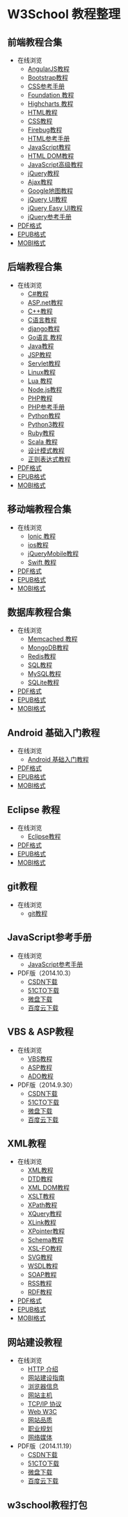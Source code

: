 # W3School 教程整理 #

## 前端教程合集

* 在线浏览
  * [AngularJS教程](http://www.w3cschool.cc/angularjs/angularjs-tutorial.html)
  * [Bootstrap教程](http://www.w3cschool.cc/bootstrap/bootstrap-tutorial.html)
  * [CSS参考手册](http://www.w3cschool.cc/cssref/css-reference.html)
  * [Foundation 教程](http://www.w3cschool.cc/foundation/foundation-tutorial.html)
  * [Highcharts 教程](http://www.w3cschool.cc/highcharts/highcharts-tutorial.html)
  * [HTML教程](http://www.w3cschool.cc/html/html-tutorial.html)
  * [CSS教程](http://www.w3cschool.cc/css/css-tutorial.html)
  * [Firebug教程](http://www.w3cschool.cc/firebug/firebug-tutorial.html)
  * [HTML参考手册](http://www.w3cschool.cc/tags/html-reference.html)
  * [JavaScript教程](http://www.w3cschool.cc/js/js-tutorial.html)
  * [HTML DOM教程](http://www.w3cschool.cc/htmldom/htmldom-tutorial.html)
  * [JavaScript高级教程](http://www.w3school.com.cn/js/index_pro.asp)
  * [jQuery教程](http://www.w3cschool.cc/jquery/jquery-tutorial.html)
  * [Ajax教程](http://www.w3cschool.cc/ajax/ajax-tutorial.html)
  * [Google地图教程](http://www.w3cschool.cc/googleapi/googleapi-tutorial.html)
  * [jQuery UI教程](http://www.w3cschool.cc/jqueryui/jqueryui-tutorial.html)
  * [jQuery Easy UI教程](http://www.w3cschool.cc/jeasyui/jqueryeasyui-tutorial.html)
  * [jQuery参考手册](http://www.w3cschool.cc/jquery/jquery-ref-selectors.html)
* [PDF格式](https://www.gitbook.com/download/pdf/book/wizardforcel/w3school-front-end)
* [EPUB格式](https://www.gitbook.com/download/epub/book/wizardforcel/w3school-front-end)
* [MOBI格式](https://www.gitbook.com/download/mobi/book/wizardforcel/w3school-front-end)

## 后端教程合集

* 在线浏览
  * [C#教程](http://www.w3cschool.cc/csharp/csharp-tutorial.html)
  * [ASP.net教程](http://www.w3cschool.cc/aspnet/aspnet-tutorial.html)
  * [C++教程](http://www.w3cschool.cc/cplusplus/cpp-tutorial.html)
  * [C语言教程](http://www.w3cschool.cc/cprogramming/c-tutorial.html)
  * [django教程](http://www.w3cschool.cc/django/django-tutorial.html)
  * [Go语言 教程](http://www.w3cschool.cc/go/go-tutorial.html)
  * [Java教程](http://www.w3cschool.cc/java/java-tutorial.html)
  * [JSP教程](http://www.w3cschool.cc/jsp/jsp-tutorial.html)
  * [Servlet教程](http://www.w3cschool.cc/servlet/servlet-tutorial.html)
  * [Linux教程](http://www.w3cschool.cc/linux/linux-tutorial.html)
  * [Lua 教程](http://www.w3cschool.cc/lua/lua-tutorial.html)
  * [Node.js教程](http://www.w3cschool.cc/nodejs/nodejs-tutorial.html)
  * [PHP教程](http://www.w3cschool.cc/php/php-tutorial.html)
  * [PHP参考手册](http://www.w3cschool.cc/php/php-ref-array.html)
  * [Python教程](http://www.w3cschool.cc/python/python-tutorial.html)
  * [Python3教程](http://www.w3cschool.cc/python3/python3-tutorial.html)
  * [Ruby教程](http://www.w3cschool.cc/ruby/ruby-tutorial.html)
  * [Scala 教程](http://www.w3cschool.cc/scala/scala-tutorial.html)
  * [设计模式教程](http://www.w3cschool.cc/design-pattern/design-pattern-tutorial.html)
  * [正则表达式教程](http://www.w3cschool.cc/regexp/regexp-tutorial.html)
* [PDF格式](https://www.gitbook.com/download/pdf/book/wizardforcel/w3school-back-end)
* [EPUB格式](https://www.gitbook.com/download/epub/book/wizardforcel/w3school-back-end)
* [MOBI格式](https://www.gitbook.com/download/mobi/book/wizardforcel/w3school-back-end)

## 移动端教程合集

* 在线浏览
  * [Ionic 教程](http://www.w3cschool.cc/ionic/ionic-tutorial.html)
  * [ios教程](http://www.w3cschool.cc/ios/ios-tutorial.html)
  * [jQueryMobile教程](http://www.w3cschool.cc/jquerymobile/jquerymobile-tutorial.html)
  * [Swift 教程](http://www.w3cschool.cc/swift/swift-tutorial.html)
* [PDF格式](https://www.gitbook.com/download/pdf/book/wizardforcel/w3school-mobile)
* [EPUB格式](https://www.gitbook.com/download/epub/book/wizardforcel/w3school-mobile)
* [MOBI格式](https://www.gitbook.com/download/mobi/book/wizardforcel/w3school-mobile)

## 数据库教程合集

* 在线浏览
  * [Memcached 教程](http://www.w3cschool.cc/Memcached/Memcached-tutorial.html)
  * [MongoDB教程](http://www.w3cschool.cc/mongodb/mongodb-tutorial.html)
  * [Redis教程](http://www.w3cschool.cc/redis/redis-tutorial.html)
  * [SQL教程](http://www.w3cschool.cc/sql/sql-tutorial.html)
  * [MySQL教程](http://www.w3cschool.cc/mysql/mysql-tutorial.html)
  * [SQLite教程](http://www.w3cschool.cc/sqlite/sqlite-tutorial.html)
* [PDF格式](https://www.gitbook.com/download/pdf/book/wizardforcel/w3school-db)
* [EPUB格式](https://www.gitbook.com/download/epub/book/wizardforcel/w3school-db)
* [MOBI格式](https://www.gitbook.com/download/mobi/book/wizardforcel/w3school-db)


## Android 基础入门教程

* 在线浏览
  * [Android 基础入门教程](http://www.w3cschool.cc/w3cnote/android-tutorial-intro.html)
* [PDF格式](https://www.gitbook.com/download/pdf/book/wizardforcel/w3school-android)
* [EPUB格式](https://www.gitbook.com/download/epub/book/wizardforcel/w3school-android)
* [MOBI格式](https://www.gitbook.com/download/mobi/book/wizardforcel/w3school-android)


## Eclipse 教程

* 在线浏览
  * [Eclipse教程](http://www.w3cschool.cc/eclipse/eclipse-tutorial.html)
* [PDF格式](https://www.gitbook.com/download/pdf/book/wizardforcel/w3school-eclipse)
* [EPUB格式](https://www.gitbook.com/download/epub/book/wizardforcel/w3school-eclipse)
* [MOBI格式](https://www.gitbook.com/download/mobi/book/wizardforcel/w3school-eclipse)

## git教程

* 在线浏览
  * [git教程](http://www.w3cschool.cc/git/git-tutorial.html)

## JavaScript参考手册

* 在线浏览
  * [JavaScript参考手册](http://www.w3cschool.cc/jsref/jsref-tutorial.html)
* PDF版（2014.10.3）
  * [CSDN下载](http://download.csdn.net/detail/wizardforcel/8000335)
  * [51CTO下载](http://down.51cto.com/data/1879731)
  * [微盘下载](http://vdisk.weibo.com/s/qybb07EH0XlBU)
  * [百度云下载](http://pan.baidu.com/s/1i3kXrvB)

## VBS &amp; ASP教程

* 在线浏览
  * [VBS教程](http://www.w3cschool.cc/vbscript/vbscript-tutorial.html)
  * [ASP教程](http://www.w3cschool.cc/asp/asp-tutorial.html)
  * [ADO教程](http://www.w3cschool.cc/ado/ado-tutorial.html)
* PDF版（2014.9.30）
  * [CSDN下载](http://download.csdn.net/detail/wizardforcel/7994655)
  * [51CTO下载](http://down.51cto.com/data/1878916)
  * [微盘下载](http://vdisk.weibo.com/s/qybb07EH0XlBJ)
  * [百度云下载](http://pan.baidu.com/s/12M3mA)

## XML教程

* 在线浏览
  * [XML教程](http://www.w3cschool.cc/xml/xml-tutorial.html)
  * [DTD教程](http://www.w3cschool.cc/dtd/dtd-tutorial.html)
  * [XML DOM教程](http://www.w3cschool.cc/dom/dom-tutorial.html)
  * [XSLT教程](http://www.w3cschool.cc/xsl/xsl-tutorial.html)
  * [XPath教程](http://www.w3cschool.cc/xpath/xpath-tutorial.html)
  * [XQuery教程](http://www.w3cschool.cc/xquery/Xquery-tutorial.html)
  * [XLink教程](http://www.w3cschool.cc/xlink/xlink-tutorial.html)
  * [XPointer教程](http://www.w3cschool.cc/xlink/xlink-tutorial.html)
  * [Schema教程](http://www.w3cschool.cc/schema/schema-tutorial.html)
  * [XSL-FO教程](http://www.w3cschool.cc/xslfo/xslfo-tutorial.html)
  * [SVG教程](http://www.w3cschool.cc/svg/svg-tutorial.html)
  * [WSDL教程](http://www.w3cschool.cc/wsdl/wsdl-tutorial.html)
  * [SOAP教程](http://www.w3cschool.cc/soap/soap-tutorial.html)
  * [RSS教程](http://www.w3cschool.cc/rss/rss-tutorial.html)
  * [RDF教程](http://www.w3cschool.cc/rdf/rdf-tutorial.html)
* [PDF格式](https://www.gitbook.com/download/pdf/book/wizardforcel/w3school-xml)
* [EPUB格式](https://www.gitbook.com/download/epub/book/wizardforcel/w3school-xml)
* [MOBI格式](https://www.gitbook.com/download/mobi/book/wizardforcel/w3school-xml)


## 网站建设教程

* 在线浏览
  * [HTTP 介绍](http://www.w3cschool.cc/http/http-tutorial.html)
  * [网站建设指南](http://www.w3cschool.cc/web/web-buildingprimer.html)
  * [浏览器信息](http://www.w3cschool.cc/browsers/browser-information.html)
  * [网站主机](http://www.w3cschool.cc/hosting/hosting-tutorial.html)
  * [TCP/IP 协议](http://www.w3cschool.cc/tcpip/tcpip-tutorial.html)
  * [Web W3C](http://www.w3cschool.cc/w3c/w3c-tutorial.html)
  * [网站品质](http://www.w3school.com.cn/quality/index.asp)
  * [职业规划](http://www.w3school.com.cn/careers/index.asp)
  * [网络媒体](http://www.w3school.com.cn/media/index.asp)
* PDF版（2014.11.19）
  * [CSDN下载](http://download.csdn.net/detail/wizardforcel/8175147)
  * [51CTO下载](http://down.51cto.com/data/1901422)
  * [微盘下载](http://vdisk.weibo.com/s/qybb07EH0XlBK)
  * [百度云下载](http://pan.baidu.com/s/1c0vqQEO)

## w3school教程打包
